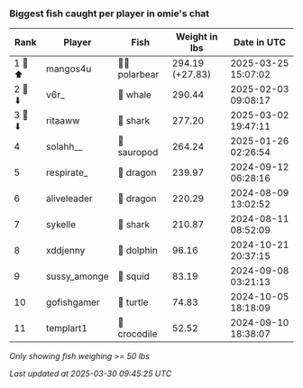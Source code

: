 ### Biggest fish caught per player in omie's chat
| Rank | Player | Fish | Weight in lbs | Date in UTC |
|------|--------|-----------|---------|-----|
| 1 🥇 ⬆ | mangos4u | 🐻‍❄ polarbear | 294.19 (+27.83) | 2025-03-25 15:07:02 |
| 2 🥈 ⬇ | v6r_ | 🐳 whale | 290.44 | 2025-02-03 09:08:17 |
| 3 🥉 ⬇ | ritaaww | 🦈 shark | 277.20 | 2025-03-02 19:47:11 |
| 4  | solahh__ | 🦕 sauropod | 264.24 | 2025-01-26 02:26:54 |
| 5  | respirate_ | 🐉 dragon | 239.97 | 2024-09-12 06:28:16 |
| 6  | aliveleader | 🐉 dragon | 220.29 | 2024-08-09 13:02:52 |
| 7  | sykelle | 🦈 shark | 210.87 | 2024-08-11 08:52:09 |
| 8  | xddjenny | 🐬 dolphin | 96.16 | 2024-10-21 20:37:15 |
| 9  | sussy_amonge | 🦑 squid | 83.19 | 2024-09-08 03:21:13 |
| 10  | gofishgamer | 🐢 turtle | 74.83 | 2024-10-05 18:18:09 |
| 11  | templart1 | 🐊 crocodile | 52.52 | 2024-09-10 18:38:07 |

_Only showing fish weighing >= 50 lbs_

_Last updated at 2025-03-30 09:45:25 UTC_
